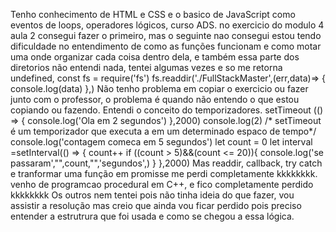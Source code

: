 Tenho conhecimento de HTML e CSS e o basico de JavaScript como eventos de loops, operadores lógicos, curso ADS.
no exercicio do modulo 4 aula 2 consegui fazer o primeiro, mas o seguinte nao consegui estou tendo dificuldade no entendimento
de como as funções funcionam e como motar uma onde organizar cada coisa dentro dela, e também essa parte dos diretorios não
entendi nada, tentei algumas vezes e so me retorna undefined, 
const fs = require('fs') 
fs.readdir('./FullStackMaster',(err,data)=> { 
    console.log(data) 
},)
Não tenho problema em copiar o exercicio ou fazer junto
com o professor, o problema é quando não entendo o que estou copiando ou fazendo.
Entendi o conceito do temporizadores.
setTimeout (() => {
    console.log('Ola em 2 segundos')
},2000)
console.log(2)
/* setTimeout é um temporizador que executa a em um determinado
espaco de tempo*/
console.log('contagem comeca em 5 segundos')
let count = 0
let interval =setInterval(() => {
    count++
    if ((count > 5)&&(count <= 20)){
        console.log('se passaram',"",count,"",'segundos',)
    }
},2000)
Mas readdir, callback, try catch e tranformar uma função em promisse me perdi completamente kkkkkkkk.
venho de programcao procedural em C++, e fico completamente perdido kkkkkkkk
Os outros nem tentei pois não tinha ideia do que fazer, vou assistir a resolução mas creio que ainda vou ficar perdido
pois preciso entender a estrutrura que foi usada e como se chegou a essa lógica.
